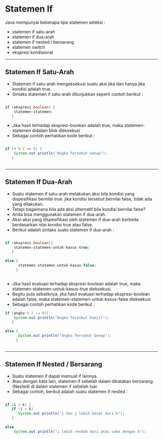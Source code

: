# Statemen If

Java mempunyai beberapa tipe statemen seleksi :
- statemen if satu-arah
- statemen if dua-arah
- statemen if nested / bersarang
- statemen switch
- ekspresi kondisional

---

## Statemen If Satu-Arah

- Statemen if satu-arah mengeksekusi suatu aksi jika dan hanya jika kondisi adalah true.
- Sintaks statemen if satu-arah ditunjukkan seperti contoh berikut :

```java

if (ekspresi-boolean) {
    statemen-statemen;
   }

```

- Jika hasil terhadap ekspresi-boolean adalah true, maka statemen-statemen didalam blok dieksekusi
- Sebagai contoh perhatikan kode berikut :

```java

if (4 % 2 == 0) {
    System.out.println("Angka Tersebut Genap");
   }
   
```

---

## Statemen If Dua-Arah

- Suatu statemen if satu-arah melakukan aksi bila kondisi yang dispesifikasi bernilai true. jika kondisi tersebut bernilai false, tidak ada yang dilakukan.
- Tetapi bagaimana bila ada aksi alternatif bila kondisi bernilai false?
- Anda bisa menggunakan statemen if dua-arah.
- Aksi-aksi yang dispesifikasi oleh statemen if dua-arah berbeda berdasarkan nilai kondisi true atau false.
- Berikut adalah sintaks suatu statemen if dua-arah :

```java

if (ekspresi-boolean){ 
    statemen-statemen-untuk-kasus-true; 
   } 
   
else { 
      statemen-statemen-untuk-kasus-false; 
     }
     
```
- Jika hasil evaluasi terhadap ekspresi-boolean adalah true, maka statemen-statemen-untuk-kasus-true dieksekusi.
- Begitu pula sebaliknya, jika hasil evaluasi terhadap ekspresi-boolean adalah false, maka statemen-statemen-untuk-kasus-false dieksekusi
- Sebagai contoh perhatikan kode berikut :

```java
if (angka % 2 != 0){ 
    System.out.println("Angka Tersebut Ganjil"); 
   } 
        
else { 
      System.out.println("Angka Tersebut Genap");
     }
   
```

---

## Statemen If Nested / Bersarang

- Suatu statemen if dapat memuat if lainnya.
- Atau dengan kata lain, statemen if sebelah dalam dikatakan bersarang (Nested) di dalam statemen if sebelah luar.
- Sebagai contoh, berikut adalah suatu statemen if nested :

```java

if (i > k) {
   if (j > k)
      System.out.println("i dan j lebih besar dari k");
   }
   
else 
    System.out.println("i lebih rendah dari atau sama dengan k");

```
